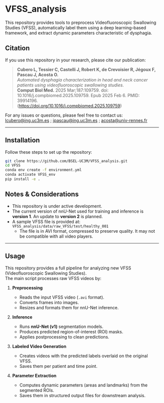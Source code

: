 # VFSS_analysis

This repository provides tools to preprocess Videofluoroscopic Swallowing Studies (VFSS), automatically label them using a deep learning–based framework, and extract dynamic parameters characteristic of dysphagia.

## Citation
If you use this repository in your research, please cite our publication:  
> **Cubero L, Tessier C, Castelli J, Robert K, de Crevoisier R, Jégoux F, Pascau J, Acosta O.**  
> *Automated dysphagia characterization in head and neck cancer patients using videofluoroscopic swallowing studies.*  
> **Comput Biol Med.** 2025 Mar;187:109759. doi: 10.1016/j.compbiomed.2025.109759. Epub 2025 Feb 6. PMID: 39914196.  
> (https://doi.org/10.1016/j.compbiomed.2025.109759)

For any issues or questions, please feel free to contact us:
lcubero@ing.uc3m.es ; jpascau@ing.uc3m.es ; acosta@univ-rennes.fr


---

## Installation
Follow these steps to set up the repository:

```bash
git clone https://github.com/BSEL-UC3M/VFSS_analysis.git
cd VFSS
conda env create -f environment.yml
conda activate VFSS_env
pip install -e .
```

## Notes & Considerations
- This repository is under active development.
- The current version of nnU-Net used for training and inference is **version 1**. An update to **version 2** is planned.
- A sample VFSS file is provided at:  
  `VFSS_analysis/data/raw_VFSS/test/healthy_001`  
   - The file is in AVI format, compressed to preserve quality. It may not be compatible with all video players. 


---

## Usage

This repository provides a full pipeline for analyzing new VFSS (Videofluoroscopic Swallowing Studies).  
The main script processes raw VFSS videos by:

1. **Preprocessing**  
   - Reads the input VFSS video (`.avi` format).  
   - Converts frames into images.  
   - Resizes and formats them for nnU-Net inference.  

2. **Inference**  
   - Runs **nnU-Net (v1)** segmentation models.  
   - Produces predicted region-of-interest (ROI) masks.  
   - Applies postprocessing to clean predictions.  

3. **Labeled Video Generation**  
   - Creates videos with the predicted labels overlaid on the original VFSS.  
   - Saves them per patient and time point.  

4. **Parameter Extraction**  
   - Computes dynamic parameters (areas and landmarks) from the segmented ROIs.  
   - Saves them in structured output files for downstream analysis.  
